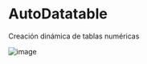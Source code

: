 # AutoDatatable
Creación dinámica de tablas numéricas

![image](https://user-images.githubusercontent.com/22845311/140598626-ad77167f-d61e-4732-a972-91664113e24a.png)
